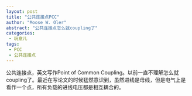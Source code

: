```yaml
---
layout: post
title: "公共连接点PCC"
author: "Moose W. Oler"
abstract: "公共连接点怎么就coupling了"
categories: 
 - 玩意儿
tags: 
 - PCC
 - 公共连接点
---
```


公共连接点，英文写作Point of Common Coupling。以前一直不理解怎么就coupling了。最近在写论文的时候猛然意识到，虽然进线是母线，但是电气上是看作一个点，所有负载的进线电压都是相互耦合的。

